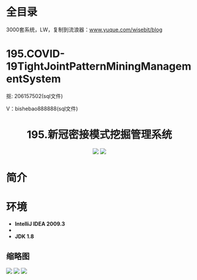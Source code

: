 # 全目录

3000套系统，LW，复制到流浪器：www.yuque.com/wisebit/blog
# 195.COVID-19TightJointPatternMiningManagementSystem

<p>抠: 206157502(sql文件)</p>
<p>V：bishebao888888(sql文件)</p>

<p><h1 align="center">195.新冠密接模式挖掘管理系统</h1></p>


<p align="center">
	<img src="https://img.shields.io/badge/jdk-1.8-orange.svg"/>
    <img src="https://img.shields.io/badge/java.awt-lightgrey.svg"/>
</p>

# 简介
>
> 

# 环境

- <b>IntelliJ IDEA 2009.3</b>
- 
- <b>JDK 1.8</b>




## 缩略图

![](https://bitwise.oss-cn-heyuan.aliyuncs.com/2024/9/10/62e4aefb-9ddb-43b7-96d7-38739287bfe2.png)
![](https://bitwise.oss-cn-heyuan.aliyuncs.com/2024/9/10/23e355a0-42ff-48b5-af09-3fd60381f0e3.png)
![](https://bitwise.oss-cn-heyuan.aliyuncs.com/2024/9/10/d00328a9-8cef-4b52-8d44-b5df2c44c41b.png)



